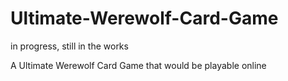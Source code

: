 # Ultimate-Werewolf-Card-Game

in progress, still in the works



 A Ultimate Werewolf Card Game that would be playable online
